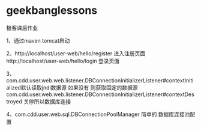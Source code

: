 # geekbanglessons

极客课后作业

1、通过maven tomcat启动

2、http://localhost/user-web/hello/register 进入注册页面
http://localhost/user-web/hello/login 登录页面

3、com.cdd.user.web.web.listener.DBConnectionInitializerListener#contextInitialized默认读取jndi数据源 如果没有 则获取固定的数据源
com.cdd.user.web.web.listener.DBConnectionInitializerListener#contextDestroyed 关停所以数据库连接

4、com.cdd.user.web.sql.DBConnectionPoolManager 简单的 数据库连接池配置
